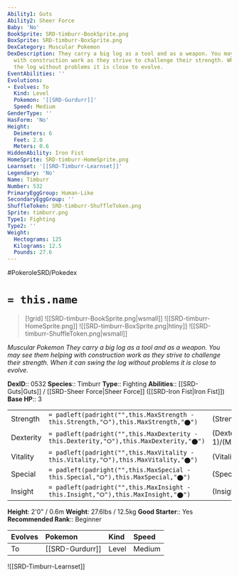 ```yaml
---
Ability1: Guts
Ability2: Sheer Force
Baby: 'No'
BookSprite: SRD-timburr-BookSprite.png
BoxSprite: SRD-timburr-BoxSprite.png
DexCategory: Muscular Pokemon
DexDescription: They carry a big log as a tool and as a weapon. You may see them helping
  with construction work as they strive to challenge their strength. When it can swing
  the log without problems it is close to evolve.
EventAbilities: ''
Evolutions:
- Evolves: To
  Kind: Level
  Pokemon: '[[SRD-Gurdurr]]'
  Speed: Medium
GenderType: ''
HasForm: 'No'
Height:
  Deimeters: 6
  Feet: 2.0
  Meters: 0.6
HiddenAbility: Iron Fist
HomeSprite: SRD-timburr-HomeSprite.png
Learnset: '[[SRD-Timburr-Learnset]]'
Legendary: 'No'
Name: Timburr
Number: 532
PrimaryEggGroup: Human-Like
SecondaryEggGroup: ''
ShuffleToken: SRD-timburr-ShuffleToken.png
Sprite: timburr.png
Type1: Fighting
Type2: ''
Weight:
  Hectograms: 125
  Kilograms: 12.5
  Pounds: 27.6
---
```


#PokeroleSRD/Pokedex

# `= this.name`

> [!grid]
> ![[SRD-timburr-BookSprite.png|wsmall]]
> ![[SRD-timburr-HomeSprite.png]]
> ![[SRD-timburr-BoxSprite.png|htiny]]
> ![[SRD-timburr-ShuffleToken.png|wsmall]]


*Muscular Pokemon*
*They carry a big log as a tool and as a weapon. You may see them helping with construction work as they strive to challenge their strength. When it can swing the log without problems it is close to evolve.*

**DexID**:: 0532
**Species**:: Timburr
**Type**:: Fighting
**Abilities**:: [[SRD-Guts|Guts]] / [[SRD-Sheer Force|Sheer Force]] ([[SRD-Iron Fist|Iron Fist]])
**Base HP**:: 3

|           |                                                                                        |                                          |
| --------- | -------------------------------------------------------------------------------------- | ---------------------------------------- |
| Strength  | `= padleft(padright("",this.MaxStrength - this.Strength,"⭘"),this.MaxStrength,"⬤")`    | (Strength::2)/(MaxStrength::5)   |
| Dexterity | `= padleft(padright("",this.MaxDexterity - this.Dexterity,"⭘"),this.MaxDexterity,"⬤")` | (Dexterity:: 1)/(MaxDexterity::3) |
| Vitality  | `= padleft(padright("",this.MaxVitality - this.Vitality,"⭘"),this.MaxVitality,"⬤")`    | (Vitality::2)/(MaxVitality::4)   |
| Special   | `= padleft(padright("",this.MaxSpecial - this.Special,"⭘"),this.MaxSpecial,"⬤")`       | (Special::1)/(MaxSpecial::3)     |
| Insight   | `= padleft(padright("",this.MaxInsight - this.Insight,"⭘"),this.MaxInsight,"⬤")`       | (Insight::1)/(MaxInsight::3)     |

**Height**: 2'0" / 0.6m
**Weight**: 27.6lbs / 12.5kg
**Good Starter**:: Yes
**Recommended Rank**:: Beginner

| Evolves   | Pokemon         | Kind   | Speed   |
|:----------|:----------------|:-------|:--------|
| To        | [[SRD-Gurdurr]] | Level  | Medium  |

![[SRD-Timburr-Learnset]]
